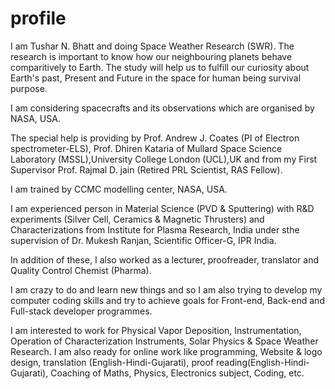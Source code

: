 # profile

I am Tushar N. Bhatt and doing Space Weather Research (SWR). The research is important to know how our neighbouring planets behave comparitively to Earth. The study will help us to fulfill our curiosity about Earth's past, Present and Future in the space for human being survival purpose.

I am considering spacecrafts and its observations which are organised by NASA, USA.

The special help is providing by Prof. Andrew J. Coates (PI of Electron spectrometer-ELS), Prof. Dhiren Kataria of Mullard Space Science Laboratory (MSSL),University College London (UCL),UK and from my First Supervisor Prof. Rajmal D. jain (Retired PRL Scientist, RAS Fellow).

I am trained by CCMC modelling center, NASA, USA.
    
I am experienced person in Material Science (PVD & Sputtering) with R&D experiments (Silver Cell, Ceramics & Magnetic Thrusters) and Characterizations from Institute for Plasma Research, India under sthe supervision of Dr. Mukesh Ranjan, Scientific Officer-G, IPR India.

In addition of these, I also worked as a lecturer, proofreader, translator and Quality Control Chemist (Pharma).

I am crazy to do and learn new things and so I am also trying to develop my computer coding skills and try to achieve goals for Front-end, Back-end and Full-stack developer programmes. 

I am interested to work for Physical Vapor Deposition, Instrumentation, Operation of Characterization Instruments, Solar Physics & Space Weather Research. I am also ready for online work like programming, Website & logo design, translation (English-Hindi-Gujarati), proof reading(English-Hindi-Gujarati), Coaching of Maths, Physics, Electronics subject, Coding, etc.

<!---
tushar-tb2/tushar-tb2 is a ✨ special ✨ repository because its `README.md` (this file) appears on your GitHub profile.You can click the Preview link to take a look at your changes.
--->
